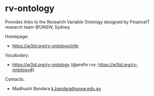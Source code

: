 rv-ontology
===

Provides links to the Research Variable Ontology designed by FinanceIT research team @UNSW, Sydney.

Homepage:
* https://w3id.org/rv-ontology/info

Vocabulary:
* https://w3id.org/rv-ontology (@prefix rvo: https://w3id.org/rv-ontology#)




Contacts: 
* Madhushi Bandara <k.bandara@unsw.edu.au>
